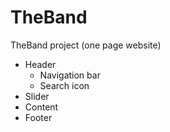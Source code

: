 # TheBand
TheBand project (one page website) 
- Header
  - Navigation bar
  - Search icon
- Slider
- Content
- Footer

